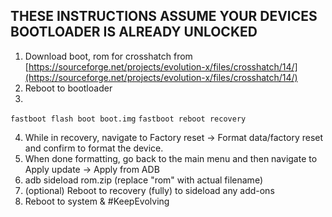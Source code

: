 ## THESE INSTRUCTIONS ASSUME YOUR DEVICES BOOTLOADER IS ALREADY UNLOCKED

1. Download boot, rom for crosshatch from [https://sourceforge.net/projects/evolution-x/files/crosshatch/14/](https://sourceforge.net/projects/evolution-x/files/crosshatch/14/)
2. Reboot to bootloader
3.
```fastboot flash boot boot.img```
```fastboot reboot recovery```

4. While in recovery, navigate to Factory reset -> Format data/factory reset and confirm to format the device.
5. When done formatting, go back to the main menu and then navigate to Apply update -> Apply from ADB
6. adb sideload rom.zip (replace "rom" with actual filename)
7. (optional) Reboot to recovery (fully) to sideload any add-ons
8. Reboot to system & #KeepEvolving
